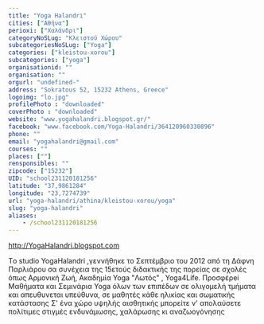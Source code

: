 ```yaml
---
title: "Yoga Halandri"
cities: ["Αθήνα"]
perioxi: ["Χαλάνδρι"]
categoryNoSLug: "Κλειστού Χώρου"
subcategoriesNoSLug: ["Yoga"]
categories: ["kleistou-xorou"]
subcategories: ["yoga"]
organisationid: ""
organisation: ""
orgurl: "undefined-"
address: "Sokratous 52, 15232 Athens, Greece"
logoimg: "lo.jpg"
profilePhoto : "downloaded"
coverPhoto : "downloaded"
website: "www.yogahalandri.blogspot.gr/"
facebook: "www.facebook.com/Yoga-Halandri/364120960330896"
phone: ""
email: "yogahalandri@gmail.com"
courses: ""
places: [""]
rensponsibles: ""
zipcode: ["15232"]
UID: "school231120181256"
latitude: "37,9861284"
longitude: "23,7274739"
url: "yoga-halandri/athina/kleistou-xorou/yoga"
slug: "yoga-halandri"
aliases:
    - /school231120181256
---
```



http://YogaHalandri.blogspot.com

Tο studio YogaHalandri ,γεννήθηκε το Σεπτέμβριο του 2012 από τη Δάφνη Παρλιάρου σα συνέχεια της 15ετούς διδακτικής της πορείας σε σχολές όπως Αρμονική Ζωή, Ακαδημία Yoga &quot;Λωτός&quot; , Yoga4Life. Προσφέρei Μαθήματα και Σεμινάρια Yoga όλων των επιπέδων σε ολιγομελή τμήματα και απευθυνεται υπεύθυνα, σε μαθητές κάθε ηλικίας και σωματικής κατάστασης Σ&#39; ένα χώρο υψηλής αισθητικής μπορείτε ν&#39; απολαύσετε πολίτιμες στιγμές ενδυνάμωσης, χαλάρωσης κι αναζωογόνησης